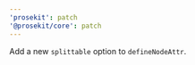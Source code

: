 ```yaml
---
'prosekit': patch
'@prosekit/core': patch
---
```


Add a new `splittable` option to `defineNodeAttr`.

